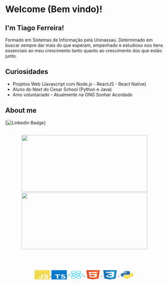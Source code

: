 # Welcome (Bem vindo)!

## I'm Tiago Ferreira!

Formado em Sistemas de Informação pela Uninassau.
Determinado em buscar sempre dar mais do que esperam, empenhado e estudioso nos itens essenciais ao meu crescimento tanto quanto ao crescimento dos que estão junto.

## Curiosidades

 - Projetos Web (Javascript com Node.js - ReactJS - React Native)
 - Aluno do Next do Cesar School (Python e Java)
 - Amo voluntariado - Atualmente na ONG Sonhar Acordado


## About me

[![Linkedin Badge](https://img.shields.io/badge/-LinkedIn-blue?style=flat-square&logo=Linkedin&logoColor=white&link=https://www.linkedin.com/in/tiago-ferreira-b58a7392)]

 <div align="center" style="display: inline_block"><br>
  <a href="https://github.com/anuraghazra/github-readme-stats">
  <img height="180em" width="400em" src="https://github-readme-stats.vercel.app/api?username=T14g0Ferreira&show_icons=true&theme=tokyonight&include_all_commits=true&count_private=true"/>
  <img height="180em" width="400em"  src="https://github-readme-stats.vercel.app/api/top-langs/?username=T14g0Ferreira&layout=compact&langs_count=7&theme=tokyonight"/>
</div>

 ##

<div align="center"><br>
 <div style="display: inline_block"><br>
  <img align="center" alt="Tiago-Js" height="30" width="50" src="https://raw.githubusercontent.com/devicons/devicon/master/icons/javascript/javascript-plain.svg">
  <img align="center" alt="Tiago-Ts" height="30" width="50" src="https://raw.githubusercontent.com/devicons/devicon/master/icons/typescript/typescript-plain.svg">
  <img align="center" alt="Tiago-React" height="30" width="50" src="https://raw.githubusercontent.com/devicons/devicon/master/icons/react/react-original.svg">
  <img align="center" alt="Tiago-HTML" height="30" width="50" src="https://raw.githubusercontent.com/devicons/devicon/master/icons/html5/html5-original.svg">
  <img align="center" alt="Tiago-CSS" height="30" width="50" src="https://raw.githubusercontent.com/devicons/devicon/master/icons/css3/css3-original.svg">
  <img align="center" alt="Tiago-Python" height="30" width="50" src="https://raw.githubusercontent.com/devicons/devicon/master/icons/python/python-original.svg">
 </div>
</div> 
 



